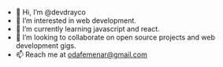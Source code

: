 - 👋 Hi, I’m @devdrayco
- 👀 I’m interested in web development.
- 🌱 I’m currently learning javascript and react.
- 💞️ I’m looking to collaborate on open source projects and web development gigs.
- 📫 Reach me at odafemenar@gmail.com

<!---
devdrayco/devdrayco is a ✨ special ✨ repository because its `README.md` (this file) appears on your GitHub profile.
You can click the Preview link to take a look at your changes.
--->
